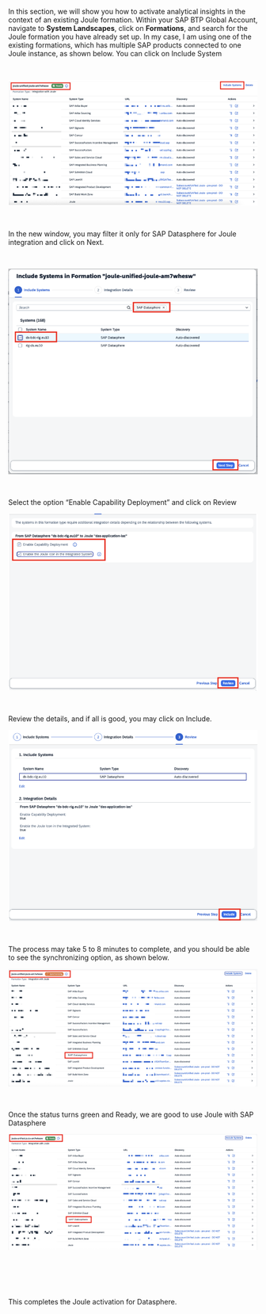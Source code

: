 In this section, we will show you how to activate analytical insights in the context of an existing Joule formation.
Within your SAP BTP Global Account, navigate to <b>System Landscapes</b>, click on <b>Formations</b>, and search for the Joule formation you have already set up. In my case, I am using one of the existing formations, which has multiple SAP products connected to one Joule instance, as shown below. You can click on Include System

 <br>
<p align="center"> 
<img src="images/3.5.1.png"> 
</p>
<br>
<p align="center" </p>


In the new window, you may filter it only for SAP Datasphere for Joule integration and click on Next.

 <br>
<p align="center"> 
<img src="images/3.5.2.png"> 
</p>
<br>
<p align="center" </p>


Select the option “Enable Capability Deployment” and click on Review
 <br>
<p align="center"> 
<img src="images/3.5.3.png"> 
</p>
<br>
<p align="center" </p>


Review the details, and if all is good, you may click on Include.
 <br>
<p align="center"> 
<img src="images/3.5.4.png"> 
</p>
<br>
<p align="center" </p>


The process may take 5 to 8 minutes to complete, and you should be able to see the synchronizing option, as shown below. 
 <br>
<p align="center"> 
<img src="images/3.5.5.png"> 
</p>
<br>
<p align="center" </p>


Once the status turns green and Ready, we are good to use Joule with SAP Datasphere
 <br>
<p align="center"> 
<img src="images/3.5.6.png"> 
</p>
<br>
<p align="center" </p>
<br/><br/>

This completes the Joule activation for Datasphere.
